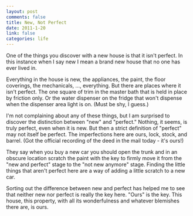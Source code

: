 ```yaml
--- 
layout: post
comments: false
title: New, Not Perfect
date: 2011-1-20
link: false
categories: life
---
```

One of the things you discover with a new house is that it isn't perfect. In this instance when I say new I mean a brand new house that no one has ever lived in.

Everything in the house is new, the appliances, the paint, the floor coverings, the mechanicals, ..., everything. But there are places where it isn't perfect. The one square of trim in the master bath that is held in place by friction only. Or the water dispenser on the fridge that won't dispense when the dispenser area light is on. (Must be shy, I guess.)

I'm not complaining about any of these things, but I am surprised to discover the distinction between "new" and "perfect." Nothing, it seems, is truly perfect, even when it is new. But then a strict definition of "perfect" may not itself be perfect. The imperfections here are ours, lock, stock, and barrel. (Got the official recording of the deed in the mail today - it's ours!)

They say when you buy a new car you should open the trunk and in an obscure location scratch the paint with the key to firmly move it from the "new and perfect" stage to the "not new anymore" stage. Finding the little things that aren't perfect here are a way of adding a little scratch to a new car.

Sorting out the difference between new and perfect has helped me to see that neither new nor perfect is really the key here. "Ours" is the key. This house, this property, with all its wonderfulness and whatever blemishes there are, is ours.
